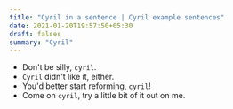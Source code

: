 ```yaml
---
title: "Cyril in a sentence | Cyril example sentences"
date: 2021-01-20T19:57:50+05:30
draft: falses
summary: "Cyril"
---
```

- Don't be silly, `cyril`.
- `Cyril` didn't like it, either.
- You'd better start reforming, `cyril`!
- Come on `cyril`, try a little bit of it out on me.
                 
